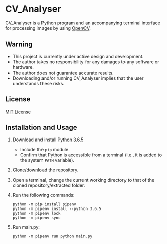 # CV_Analyser

CV_Analyser is a Python program and an accompanying terminal interface for processing images by using [OpenCV](https://opencv.org/ "OpenCV library").

## Warning
 * This project is currently under active design and development.
 * The author takes no responsibility for any damages to any software or hardware.
 * The author does not guarantee accurate results.
 * Downloading and/or running CV_Analyser implies that the user understands these risks.

## License
[MIT License](https://opensource.org/licenses/MIT "The MIT License | Open Source Initiative")

## Installation and Usage
1. Download and install [Python 3.6.5](https://www.python.org/downloads/release/python-365/ "Python Release Python 3.6.5 | Python.org")
    * Include the `pip` module.
    * Confirm that Python is accessible from a terminal (i.e., it is added to the system `PATH` variable).
2. [Clone](https://github.com/blackk100/CV_Analyser.git)/[download](https://github.com/blackk100/CV_Analyser/archive/master.zip) the repository.
3. Open a terminal, change the current working directory to that of the cloned repository/extracted 
 folder.
4. Run the following commands:

       python -m pip install pipenv
       python -m pipenv install --python 3.6.5
       python -m pipenv lock
       python -m pipenv sync
 
5. Run main.py:

       python -m pipenv run python main.py
